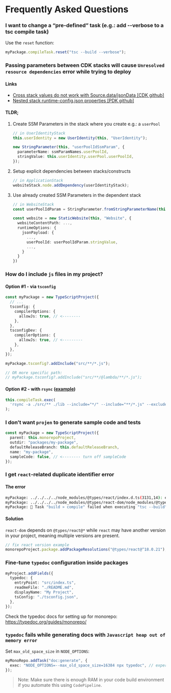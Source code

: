 # Frequently Asked Questions

### I want to change a “pre-defined” task (e.g.: add --verbose to a tsc compile task)

Use the `reset` function:

```ts
myPackage.compileTask.reset("tsc --build --verbose");
```

### Passing parameters between CDK stacks will cause `Unresolved resource dependencies` error while trying to deploy

#### Links

- [Cross stack values do not work with Source.data/jsonData [CDK github]](https://github.com/aws/aws-cdk/issues/19257)
- [Nested stack runtime-config.json properties [PDK github]](https://github.com/aws/aws-prototyping-sdk/issues/84)

#### TLDR;

1. Create SSM Parameters in the stack where you create e.g.: a `userPool`

   ```ts
   // in UserIdentityStack
   this.userIdentity = new UserIdentity(this, "UserIdentity");

   new StringParameter(this, "userPoolIdSsmParam", {
     parameterName: ssmParamNames.userPoolId,
     stringValue: this.userIdentity.userPool.userPoolId,
   });
   ```

2. Setup explicit dependencies between stacks/constructs

   ```ts
   // in ApplicationStack
   websiteStack.node.addDependency(userIdentityStack);
   ```

3. Use already created SSM Parameters in the dependent stack

   ```ts
   // in WebsiteStack
   const userPoolIdParam = StringParameter.fromStringParameterName(this, "userPoolIdSsmParam", ssmParamNames.userPoolId);

   const website = new StaticWebsite(this, "Website", {
     websiteContentPath: ...,
     runtimeOptions: {
       jsonPayload: {
         ...,
         userPoolId: userPoolIdParam.stringValue,
         ...,
       }
     }
   })
   ```

### How do I include `js` files in my project?

#### Option #1 - via `tsconfig`

```ts
const myPackage = new TypeScriptProject({
  // ...
  tsconfig: {
    compilerOptions: {
      allowJs: true, // <--------
    },
  },
  tsconfigDev: {
    compilerOptions: {
      allowJs: true, // <---------
    },
  },
});

myPackage.tsconfig?.addInclude("src/**/*.js");

// OR more specific path:
// myPackage.tsconfig?.addInclude("src/**/@lambda/**/*.js");
```

#### Option #2 - with `rsync` ([example](https://github.com/aws/aws-prototyping-sdk/blob/392fb8c483a99123d4e8a8b6b95b5aa7ecb014b8/private/projects/nx-monorepo-project.ts#L39))

```ts
this.compileTask.exec(
  'rsync -a ./src/** ./lib --include="*/" --include="**/*.js" --exclude="*" --prune-empty-dirs'
);
```

### I don’t want `projen` to generate sample code and tests

```ts
const myPackage = new TypeScriptProject({
  parent: this.monorepoProject,
  outdir: "packages/my-package",
  defaultReleaseBranch: this.defaultReleaseBranch,
  name: "my-package",
  sampleCode: false, // <-------- turn off sampleCode
});
```

### I get `react`-related duplicate identifier error

#### The error

```bash
myPackage: ../../../../node_modules/@types/react/index.d.ts(3131,14): error TS2300: Duplicate identifier 'LibraryManagedAttributes'.
myPackage: ../../../../node_modules/@types/react-dom/node_modules/@types/react/index.d.ts(3131,14): error TS2300: Duplicate identifier 'LibraryManagedAttributes'.
myPackage: 👾 Task "build » compile" failed when executing "tsc --build" (cwd: /Users/<user>/projects/myProject/packages/myPackage/generated/typescript)
```

#### Solution

`react-dom` depends on `@types/react@*` while `react` may have another version in your project, meaning multiple versions are present.

```ts
// fix react version example
monorepoProject.package.addPackageResolutions("@types/react@^18.0.21");
```

### Fine-tune `typedoc` configuration inside packages

```ts
myProject.addFields({
  typedoc: {
    entryPoint: "src/index.ts",
    readmeFile: "./README.md",
    displayName: "My Project",
    tsConfig: "./tsconfig.json",
  },
});
```

Check the typedoc docs for setting up for monorepo: <https://typedoc.org/guides/monorepo/>

### `typedoc` fails while generating docs with `Javascript heap out of memory error`

Set `max_old_space_size` in `NODE_OPTIONS`:

```ts
myMonoRepo.addTask("doc:generate", {
  exec: "NODE_OPTIONS=--max_old_space_size=16384 npx typedoc", // experiment with the value needed
});
```

> Note: Make sure there is enough RAM in your code build environment if you automate this using `CodePipeline`.
